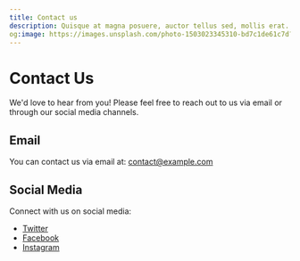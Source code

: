 ```yaml
---
title: Contact us
description: Quisque at magna posuere, auctor tellus sed, mollis erat. Pellentesque posuere non nulla sed dictum. Suspendisse ultricies massa enim, pulvinar luctus orci porttitor sed. Integer commodo lectus sed nunc hendrerit imperdiet. Integer interdum eu nibh sed sollicitudin. Donec in quam in ante consequat bibendum. Proin mattis leo et risus auctor, eget semper leo lacinia. Duis sem justo, vulputate quis tellus a, dapibus euismod tellus.
og:image: https://images.unsplash.com/photo-1503023345310-bd7c1de61c7d?q=80&w=2565&auto=format&fit=crop&ixlib=rb-4.0.3&ixid=M3wxMjA3fDB8MHxwaG90by1wYWdlfHx8fGVufDB8fHx8fA%3D%3D
---
```


# Contact Us

We'd love to hear from you! Please feel free to reach out to us via email or through our social media channels.

## Email
You can contact us via email at: [contact@example.com](mailto:contact@example.com)

## Social Media
Connect with us on social media:

- [Twitter](https://twitter.com/example)
- [Facebook](https://www.facebook.com/example)
- [Instagram](https://www.instagram.com/example)
